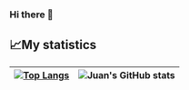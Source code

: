 ### Hi there 👋

## 📈My statistics
|[![Top Langs](https://github-readme-stats.vercel.app/api/top-langs/?username=juanjmartinez&show_icons=true&theme=city_lights)](https://github.com/juanjmartinez/github-readme-stats)|![Juan's GitHub stats](https://github-readme-stats.vercel.app/api?username=juanjmartinez&show_icons=true&theme=city_lights)|
|---|---|


<!--
**juanjmartinez/juanjmartinez** is a ✨ _special_ ✨ repository because its `README.md` (this file) appears on your GitHub profile.

Here are some ideas to get you started:

- 🔭 I’m currently working on ...
- 🌱 I’m currently learning ...
- 👯 I’m looking to collaborate on ...
- 🤔 I’m looking for help with ...
- 💬 Ask me about ...
- 📫 How to reach me: ...
- 😄 Pronouns: ...
- ⚡ Fun fact: ...
-->

